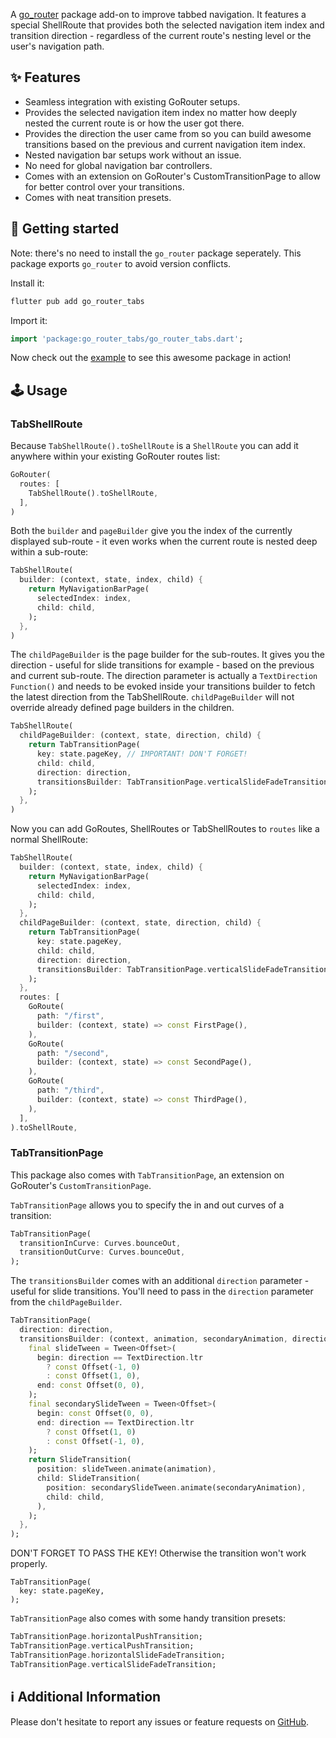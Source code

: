 A [go_router](https://pub.dev/packages/go_router) package add-on to improve tabbed navigation. It features a special ShellRoute that provides both the selected navigation item index and transition direction - regardless of the current route's nesting level or the user's navigation path.

## :sparkles: Features
* Seamless integration with existing GoRouter setups.
* Provides the selected navigation item index no matter how deeply nested the current route is or how the user got there.
* Provides the direction the user came from so you can build awesome transitions based on the previous and current navigation item index.
* Nested navigation bar setups work without an issue.
* No need for global navigation bar controllers.
* Comes with an extension on GoRouter's CustomTransitionPage to allow for better control over your transitions.
* Comes with neat transition presets.

## :rocket: Getting started
Note: there's no need to install the `go_router` package seperately. This package exports `go_router` to avoid version conflicts. 

Install it:
``` dart
flutter pub add go_router_tabs
```

Import it:
``` dart
import 'package:go_router_tabs/go_router_tabs.dart';
```

Now check out the [example](https://github.com/JakesMD/flutter_go_router_tabs/tree/main/example) to see this awesome package in action!


## :joystick: Usage
### TabShellRoute
Because `TabShellRoute().toShellRoute` is a `ShellRoute` you can add it anywhere within your existing GoRouter routes list:
``` dart
GoRouter(
  routes: [
    TabShellRoute().toShellRoute,
  ],
)
```

Both the `builder` and `pageBuilder` give you the index of the currently displayed sub-route - it even works when the current route is nested deep within a sub-route:
``` dart
TabShellRoute(
  builder: (context, state, index, child) {
    return MyNavigationBarPage(
      selectedIndex: index,
      child: child,
    );
  },
)
```

The `childPageBuilder` is the page builder for the sub-routes. It gives you the direction - useful for slide transitions for example - based on the previous and current sub-route. The direction parameter is actually a `TextDirection Function()` and needs to be evoked inside your transitions builder to fetch the latest direction from the TabShellRoute. `childPageBuilder` will not override already defined page builders in the children.
``` dart
TabShellRoute(
  childPageBuilder: (context, state, direction, child) {
    return TabTransitionPage(
      key: state.pageKey, // IMPORTANT! DON'T FORGET!
      child: child,
      direction: direction,
      transitionsBuilder: TabTransitionPage.verticalSlideFadeTransition,
    );
  },
)
```

Now you can add GoRoutes, ShellRoutes or TabShellRoutes to `routes` like a normal ShellRoute:
```dart
TabShellRoute(
  builder: (context, state, index, child) {
    return MyNavigationBarPage(
      selectedIndex: index,
      child: child,
    );
  },
  childPageBuilder: (context, state, direction, child) {
    return TabTransitionPage(
      key: state.pageKey,
      child: child,
      direction: direction,
      transitionsBuilder: TabTransitionPage.verticalSlideFadeTransition,
    );
  },
  routes: [
    GoRoute(
      path: "/first",
      builder: (context, state) => const FirstPage(),
    ),
    GoRoute(
      path: "/second",
      builder: (context, state) => const SecondPage(),
    ),
    GoRoute(
      path: "/third",
      builder: (context, state) => const ThirdPage(),
    ),
  ],
).toShellRoute,
```

### TabTransitionPage
This package also comes with `TabTransitionPage`, an extension on GoRouter's `CustomTransitionPage`.

`TabTransitionPage` allows you to specify the in and out curves of a transition:
``` dart
TabTransitionPage(
  transitionInCurve: Curves.bounceOut,
  transitionOutCurve: Curves.bounceOut,
);
```

The `transitionsBuilder` comes with an additional `direction` parameter - useful for slide transitions. You'll need to pass in the `direction` parameter from the `childPageBuilder`.
``` dart
TabTransitionPage(
  direction: direction,
  transitionsBuilder: (context, animation, secondaryAnimation, direction, child) {
    final slideTween = Tween<Offset>(
      begin: direction == TextDirection.ltr
        ? const Offset(-1, 0)
        : const Offset(1, 0),
      end: const Offset(0, 0),
    );
    final secondarySlideTween = Tween<Offset>(
      begin: const Offset(0, 0),
      end: direction == TextDirection.ltr
        ? const Offset(1, 0)
        : const Offset(-1, 0),
    );
    return SlideTransition(
      position: slideTween.animate(animation),
      child: SlideTransition(
        position: secondarySlideTween.animate(secondaryAnimation),
        child: child,
      ),
    );
  },
);
```

DON'T FORGET TO PASS THE KEY! Otherwise the transition won't work properly.
```
TabTransitionPage(
  key: state.pageKey,
);
```

`TabTransitionPage` also comes with some handy transition presets:
``` dart
TabTransitionPage.horizontalPushTransition;
TabTransitionPage.verticalPushTransition;
TabTransitionPage.horizontalSlideFadeTransition;
TabTransitionPage.verticalSlideFadeTransition;
```

## :information_source: Additional Information
Please don't hesitate to report any issues or feature requests on [GitHub](https://github.com/JakesMD/flutter_go_router_tabs).